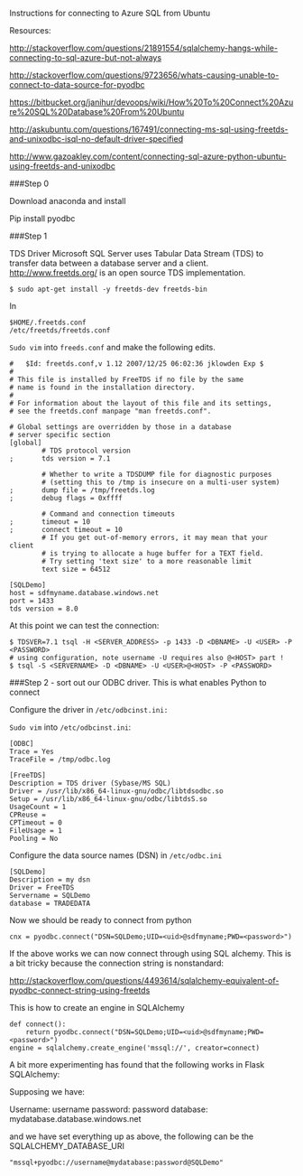 Instructions for connecting to Azure SQL from Ubuntu

Resources:

http://stackoverflow.com/questions/21891554/sqlalchemy-hangs-while-connecting-to-sql-azure-but-not-always

http://stackoverflow.com/questions/9723656/whats-causing-unable-to-connect-to-data-source-for-pyodbc

https://bitbucket.org/janihur/devoops/wiki/How%20To%20Connect%20Azure%20SQL%20Database%20From%20Ubuntu

http://askubuntu.com/questions/167491/connecting-ms-sql-using-freetds-and-unixodbc-isql-no-default-driver-specified

http://www.gazoakley.com/content/connecting-sql-azure-python-ubuntu-using-freetds-and-unixodbc

###Step 0

Download anaconda and install

Pip install pyodbc



###Step 1

TDS Driver
Microsoft SQL Server uses Tabular Data Stream (TDS) to transfer data between a database server and a client. http://www.freetds.org/ is an open source TDS implementation. 

    $ sudo apt-get install -y freetds-dev freetds-bin



In 
	
	$HOME/.freetds.conf
	/etc/freetds/freetds.conf

`Sudo vim` into `freeds.conf` and make the following edits.

	#   $Id: freetds.conf,v 1.12 2007/12/25 06:02:36 jklowden Exp $
	#
	# This file is installed by FreeTDS if no file by the same 
	# name is found in the installation directory.  
	#
	# For information about the layout of this file and its settings, 
	# see the freetds.conf manpage "man freetds.conf".  
	
	# Global settings are overridden by those in a database
	# server specific section
	[global]
	        # TDS protocol version
	;       tds version = 7.1
	
	        # Whether to write a TDSDUMP file for diagnostic purposes
	        # (setting this to /tmp is insecure on a multi-user system)
	;       dump file = /tmp/freetds.log
	;       debug flags = 0xffff
	
	        # Command and connection timeouts
	;       timeout = 10
	;       connect timeout = 10
	        # If you get out-of-memory errors, it may mean that your client
	        # is trying to allocate a huge buffer for a TEXT field.  
	        # Try setting 'text size' to a more reasonable limit 
	        text size = 64512
	
	[SQLDemo]
	host = sdfmyname.database.windows.net
	port = 1433
	tds version = 8.0
	

At this point we can test the connection:

	
	$ TDSVER=7.1 tsql -H <SERVER_ADDRESS> -p 1433 -D <DBNAME> -U <USER> -P <PASSWORD>
	# using configuration, note username -U requires also @<HOST> part !
	$ tsql -S <SERVERNAME> -D <DBNAME> -U <USER>@<HOST> -P <PASSWORD>


###Step 2 - sort out our ODBC driver.  This is what enables Python to connect

Configure the driver in `/etc/odbcinst.ini:`


`Sudo vim` into `/etc/odbcinst.ini`:

	[ODBC]
	Trace = Yes
	TraceFile = /tmp/odbc.log
	
	[FreeTDS]
	Description = TDS driver (Sybase/MS SQL)
	Driver = /usr/lib/x86_64-linux-gnu/odbc/libtdsodbc.so
	Setup = /usr/lib/x86_64-linux-gnu/odbc/libtdsS.so
	UsageCount = 1
	CPReuse =
	CPTimeout = 0
	FileUsage = 1
	Pooling = No


Configure the data source names (DSN) in `/etc/odbc.ini`


	[SQLDemo]
	Description = my dsn
	Driver = FreeTDS
	Servername = SQLDemo
	database = TRADEDATA


Now we should be ready to connect from python


    cnx = pyodbc.connect("DSN=SQLDemo;UID=<uid>@sdfmyname;PWD=<password>")

If the above works we can now connect through using SQL alchemy.  This is a bit tricky because the connection string is nonstandard:

http://stackoverflow.com/questions/4493614/sqlalchemy-equivalent-of-pyodbc-connect-string-using-freetds

This is how to create an engine in SQLAlchemy


	def connect():
	    return pyodbc.connect("DSN=SQLDemo;UID=<uid>@sdfmyname;PWD=<password>")
	engine = sqlalchemy.create_engine('mssql://', creator=connect)

A bit more experimenting has found that the following works in Flask SQLAlchemy:

Supposing we have:

Username: username
password: password
database:  mydatabase.database.windows.net

and we have set everything up as above, the following can be the SQLALCHEMY_DATABASE_URI

`"mssql+pyodbc://username@mydatabase:password@SQLDemo"`
